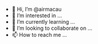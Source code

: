 - 👋 Hi, I’m @airmacau
- 👀 I’m interested in ...
- 🌱 I’m currently learning ...
- 💞️ I’m looking to collaborate on ...
- 📫 How to reach me ...

<!---
airmacau/airmacau is a ✨ special ✨ repository because its `README.md` (this file) appears on your GitHub profile.
You can click the Preview link to take a look at your changes.
--->
